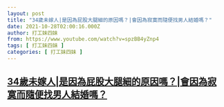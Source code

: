 ```yaml
---
layout: post
title: "34歲未嫁人|是因為屁股大腿細的原因嗎？|會因為寂寞而隨便找男人結婚嗎？"
date: 2021-10-28T02:00:16.000Z
author: 打工妹四妹
from: https://www.youtube.com/watch?v=spzBB4yZnp4
tags: [ 打工妹四妹 ]
categories: [ 打工妹四妹 ]
---
```

<!--1635386416000-->
[34歲未嫁人|是因為屁股大腿細的原因嗎？|會因為寂寞而隨便找男人結婚嗎？](https://www.youtube.com/watch?v=spzBB4yZnp4)
------

<div>

</div>
